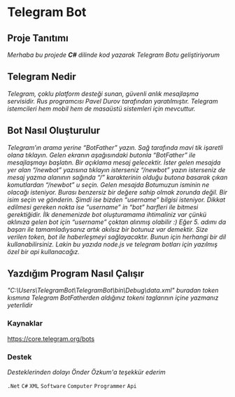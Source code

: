# Telegram Bot

## Proje Tanıtımı 

*Merhaba bu projede **C#** dilinde kod yazarak Telegram Botu geliştiriyorum*

## Telegram Nedir

*Telegram, çoklu platform desteği sunan, güvenli anlık mesajlaşma servisidir. Rus programcısı Pavel Durov tarafından yaratılmıştır. 
Telegram istemcileri hem mobil hem de masaüstü sistemleri için mevcuttur.*

## Bot Nasıl Oluşturulur ##
*Telegram’ın arama yerine “BotFather” yazın. Sağ tarafında mavi tik işaretli olana tıklayın.
Gelen ekranın aşağısındaki butonla “BotFather” ile mesajlaşmayı başlatın.
Bir açıklama mesaj gelecektir. İster gelen mesajda yer alan “/newbot” yazısına tıklayın isterseniz “/newbot” yazın isterseniz de mesaj yazma alanının sağında “/” karakterinin olduğu butona basarak çıkan komutlardan “/newbot” u seçin.
Gelen mesajda Botumuzun isminin ne olacağı isteniyor. Burası benzersiz bir değere sahip olmak zorunda değil. Bir isim seçin ve gönderin.
Şimdi ise bizden “username” bilgisi isteniyor. Dikkat edilmesi gereken nokta ise “username” in “bot” harfleri ile bitmesi gerektiğidir. İlk denemenizde bot oluşturamama ihtimaliniz var çünkü aklınıza gelen bot için “username” çoktan alınmış olabilir :)
Eğer 5. adımı da başarı ile tamamladıysanız artık akılsız bir botunuz var demektir. Size verilen token, bot ile haberleşmeyi sağlayacaktır. Bunun için herhangi bir dil kullanabilirsiniz. Lakin bu yazıda node.js ve telegram botları için yazılmış özel bir api kullanacağız.*

## Yazdığım Program Nasıl Çalışır
*"C:\Users\TelegramBot\TelegramBot\bin\Debug\data.xml" buradan token kısmına Telegram BotFatherden aldığınız tokeni <token> taglarının içine yazmanız yeterlidir*

### Kaynaklar ###
https://core.telegram.org/bots

### Destek ###
*Desteklerinden dolayı Önder Özkum'a teşekkür ederim*

```.Net``` ```C#``` ```XML``` ```Software``` ```Computer``` ```Programmer``` ```Api```  
